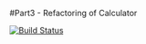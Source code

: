 #Part3 - Refactoring of Calculator

[![Build Status](https://app.travis-ci.com/kkp58/calc2.svg?branch=part3)](https://app.travis-ci.com/kkp58/calc2)
